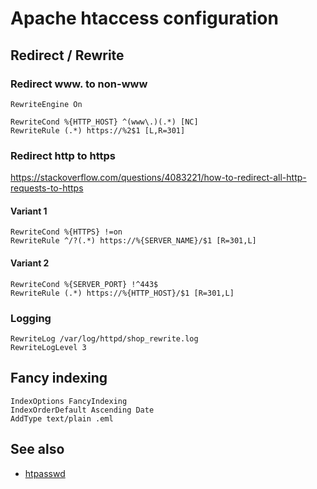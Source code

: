 # Apache htaccess configuration

## Redirect / Rewrite

### Redirect www. to non-www

```
RewriteEngine On

RewriteCond %{HTTP_HOST} ^(www\.)(.*) [NC]
RewriteRule (.*) https://%2$1 [L,R=301]
```

### Redirect http to https

https://stackoverflow.com/questions/4083221/how-to-redirect-all-http-requests-to-https

#### Variant 1
```
RewriteCond %{HTTPS} !=on
RewriteRule ^/?(.*) https://%{SERVER_NAME}/$1 [R=301,L]
```
#### Variant 2
```
RewriteCond %{SERVER_PORT} !^443$
RewriteRule (.*) https://%{HTTP_HOST}/$1 [R=301,L]
```

### Logging 
```
RewriteLog /var/log/httpd/shop_rewrite.log
RewriteLogLevel 3
```

## Fancy indexing

```
IndexOptions FancyIndexing
IndexOrderDefault Ascending Date
AddType text/plain .eml
```

## See also

- [htpasswd](htpasswd)
